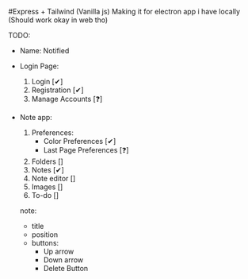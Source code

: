 #Express + Tailwind (Vanilla js)
Making it for electron app i have locally (Should work okay in web tho)

TODO:
 - Name: Notified

 - Login Page:
    1. Login [✔]
    2. Registration [✔]
    3. Manage Accounts [❓]

 - Note app:
    1. Preferences:
       - Color Preferences [✔]
       - Last Page Preferences [❓]
    2. Folders []
    3. Notes [✔]
    4. Note editor []
    5. Images []
    6. To-do []


   note:
    - title
    - position
    - buttons:
      - Up arrow
      - Down arrow
      - Delete Button